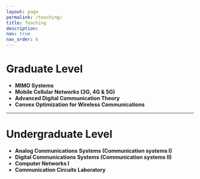 ```yaml
---
layout: page
permalink: /teaching/
title: Teaching
description: 
nav: true
nav_order: 6
---
```

# Graduate Level

- **MIMO Systems**
- **Mobile Cellular Networks (3G, 4G & 5G)**
- **Advanced Digital Communication Theory**
- **Convex Optimization for Wireless Communications**

---


# Undergraduate Level

- **Analog Communications Systems (Communication systems I)**
- **Digital Communications Systems (Communication systems II)**
- **Computer Networks I**
- **Communication Circuits Laboratory**

